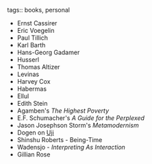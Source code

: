 tags:: books, personal

- Ernst Cassirer
- Eric Voegelin
- Paul Tillich
- Karl Barth
- Hans-Georg Gadamer
- Husserl
- Thomas Altizer
- Levinas
- Harvey Cox
- Habermas
- Ellul
- Edith Stein
- Agamben's *The Highest Poverty*
- E.F. Schumacher's *A Guide for the Perplexed*
- Jason Josephson Storm's *Metamodernism*
- Dogen on [Uji](https://en.wikipedia.org/wiki/Uji_(Being-Time))
- Shinshu Roberts - Being-Time
- Wadensjo - *Interpreting As Interaction*
- Gillian Rose